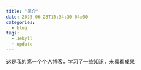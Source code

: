 ```yaml
---
title: "简介"
date: 2025-06-25T15:34:30-04:00
categories:
  - blog
tags:
  - Jekyll
  - update
---
```


这是我的第一个个人博客，学习了一些知识，来看看成果
